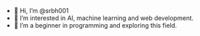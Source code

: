 - 👋 Hi, I’m @srbh001
- 👀 I’m interested in AI, machine learning and web development.
- 🌱 I’m a beginner in programming and exploring this field.



<!---
srbh001/srbh001 is a ✨ special ✨ repository because its `README.md` (this file) appears on your GitHub profile.
You can click the Preview link to take a look at your changes.
--->
